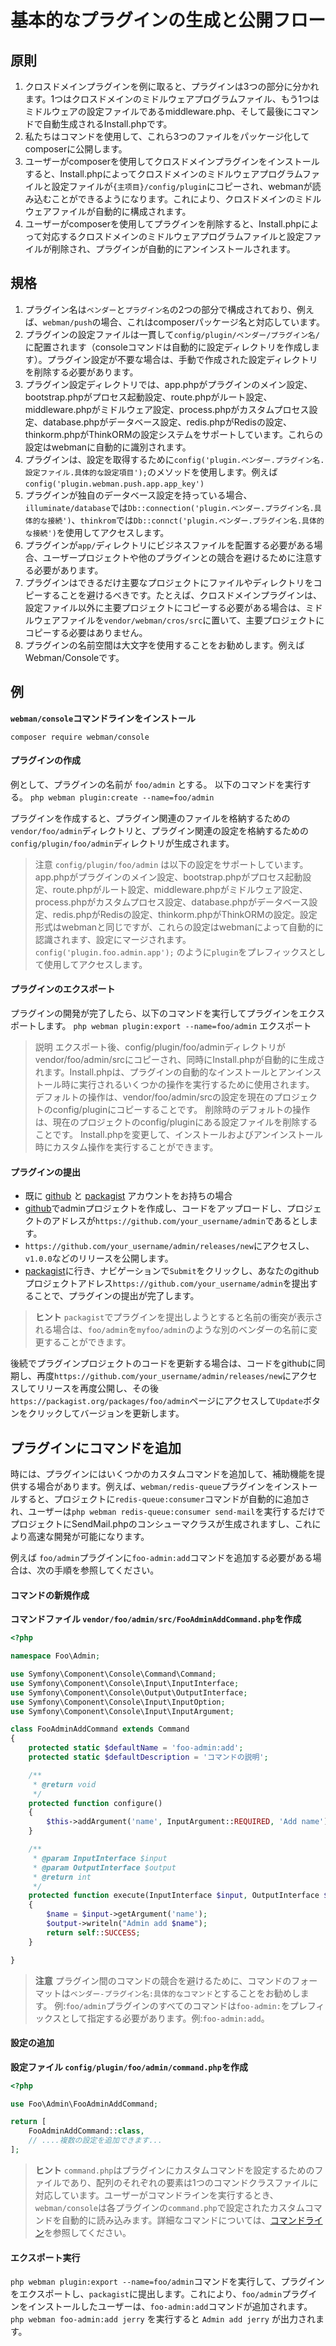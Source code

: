 # 基本的なプラグインの生成と公開フロー

## 原則
1. クロスドメインプラグインを例に取ると、プラグインは3つの部分に分かれます。1つはクロスドメインのミドルウェアプログラムファイル、もう1つはミドルウェアの設定ファイルであるmiddleware.php、そして最後にコマンドで自動生成されるInstall.phpです。
2. 私たちはコマンドを使用して、これら3つのファイルをパッケージ化してcomposerに公開します。
3. ユーザーがcomposerを使用してクロスドメインプラグインをインストールすると、Install.phpによってクロスドメインのミドルウェアプログラムファイルと設定ファイルが`{主项目}/config/plugin`にコピーされ、webmanが読み込むことができるようになります。これにより、クロスドメインのミドルウェアファイルが自動的に構成されます。
4. ユーザーがcomposerを使用してプラグインを削除すると、Install.phpによって対応するクロスドメインのミドルウェアプログラムファイルと設定ファイルが削除され、プラグインが自動的にアンインストールされます。

## 規格
1. プラグイン名は`ベンダー`と`プラグイン名`の2つの部分で構成されており、例えば、`webman/push`の場合、これはcomposerパッケージ名と対応しています。
2. プラグインの設定ファイルは一貫して`config/plugin/ベンダー/プラグイン名/`に配置されます（consoleコマンドは自動的に設定ディレクトリを作成します）。プラグイン設定が不要な場合は、手動で作成された設定ディレクトリを削除する必要があります。
3. プラグイン設定ディレクトリでは、app.phpがプラグインのメイン設定、bootstrap.phpがプロセス起動設定、route.phpがルート設定、middleware.phpがミドルウェア設定、process.phpがカスタムプロセス設定、database.phpがデータベース設定、redis.phpがRedisの設定、thinkorm.phpがThinkORMの設定システムをサポートしています。これらの設定はwebmanに自動的に識別されます。
4. プラグインは、設定を取得するために`config('plugin.ベンダー.プラグイン名.設定ファイル.具体的な設定項目');`のメソッドを使用します。例えば`config('plugin.webman.push.app.app_key')`
5. プラグインが独自のデータベース設定を持っている場合、`illuminate/database`では`Db::connection('plugin.ベンダー.プラグイン名.具体的な接続')`、`thinkrom`では`Db::connct('plugin.ベンダー.プラグイン名.具体的な接続')`を使用してアクセスします。
6. プラグインが`app/`ディレクトリにビジネスファイルを配置する必要がある場合、ユーザープロジェクトや他のプラグインとの競合を避けるために注意する必要があります。
7. プラグインはできるだけ主要なプロジェクトにファイルやディレクトリをコピーすることを避けるべきです。たとえば、クロスドメインプラグインは、設定ファイル以外に主要プロジェクトにコピーする必要がある場合は、ミドルウェアファイルを`vendor/webman/cros/src`に置いて、主要プロジェクトにコピーする必要はありません。
8. プラグインの名前空間は大文字を使用することをお勧めします。例えばWebman/Consoleです。

## 例

**`webman/console`コマンドラインをインストール**

`composer require webman/console`

#### プラグインの作成

例として、プラグインの名前が `foo/admin` とする。
以下のコマンドを実行する。
`php webman plugin:create --name=foo/admin`

プラグインを作成すると、プラグイン関連のファイルを格納するための`vendor/foo/admin`ディレクトリと、プラグイン関連の設定を格納するための`config/plugin/foo/admin`ディレクトリが生成されます。

> 注意
> `config/plugin/foo/admin` は以下の設定をサポートしています。app.phpがプラグインのメイン設定、bootstrap.phpがプロセス起動設定、route.phpがルート設定、middleware.phpがミドルウェア設定、process.phpがカスタムプロセス設定、database.phpがデータベース設定、redis.phpがRedisの設定、thinkorm.phpがThinkORMの設定。設定形式はwebmanと同じですが、これらの設定はwebmanによって自動的に認識されます、設定にマージされます。
`config('plugin.foo.admin.app');` のように`plugin`をプレフィックスとして使用してアクセスします。

#### プラグインのエクスポート

プラグインの開発が完了したら、以下のコマンドを実行してプラグインをエクスポートします。
`php webman plugin:export --name=foo/admin`
エクスポート

> 説明
> エクスポート後、config/plugin/foo/adminディレクトリがvendor/foo/admin/srcにコピーされ、同時にInstall.phpが自動的に生成されます。Install.phpは、プラグインの自動的なインストールとアンインストール時に実行されるいくつかの操作を実行するために使用されます。
デフォルトの操作は、vendor/foo/admin/srcの設定を現在のプロジェクトのconfig/pluginにコピーすることです。
削除時のデフォルトの操作は、現在のプロジェクトのconfig/pluginにある設定ファイルを削除することです。
Install.phpを変更して、インストールおよびアンインストール時にカスタム操作を実行することができます。

#### プラグインの提出
* 既に [github](https://github.com) と [packagist](https://packagist.org) アカウントをお持ちの場合
* [github](https://github.com)でadminプロジェクトを作成し、コードをアップロードし、プロジェクトのアドレスが`https://github.com/your_username/admin`であるとします。
* `https://github.com/your_username/admin/releases/new`にアクセスし、`v1.0.0`などのリリースを公開します。
* [packagist](https://packagist.org)に行き、ナビゲーションで`Submit`をクリックし、あなたのgithubプロジェクトアドレス`https://github.com/your_username/admin`を提出することで、プラグインの提出が完了します。

> **ヒント**
> `packagist`でプラグインを提出しようとすると名前の衝突が表示される場合は、`foo/admin`を`myfoo/admin`のような別のベンダーの名前に変更することができます。

後続でプラグインプロジェクトのコードを更新する場合は、コードをgithubに同期し、再度`https://github.com/your_username/admin/releases/new`にアクセスしてリリースを再度公開し、その後`https://packagist.org/packages/foo/admin`ページにアクセスして`Update`ボタンをクリックしてバージョンを更新します。

## プラグインにコマンドを追加
時には、プラグインにはいくつかのカスタムコマンドを追加して、補助機能を提供する場合があります。例えば、`webman/redis-queue`プラグインをインストールすると、プロジェクトに`redis-queue:consumer`コマンドが自動的に追加され、ユーザーは`php webman redis-queue:consumer send-mail`を実行するだけでプロジェクトにSendMail.phpのコンシューマクラスが生成されますし、これにより高速な開発が可能になります。

例えば `foo/admin`プラグインに`foo-admin:add`コマンドを追加する必要がある場合は、次の手順を参照してください。

#### コマンドの新規作成

**コマンドファイル `vendor/foo/admin/src/FooAdminAddCommand.php`を作成**

```php
<?php

namespace Foo\Admin;

use Symfony\Component\Console\Command\Command;
use Symfony\Component\Console\Input\InputInterface;
use Symfony\Component\Console\Output\OutputInterface;
use Symfony\Component\Console\Input\InputOption;
use Symfony\Component\Console\Input\InputArgument;

class FooAdminAddCommand extends Command
{
    protected static $defaultName = 'foo-admin:add';
    protected static $defaultDescription = 'コマンドの説明';

    /**
     * @return void
     */
    protected function configure()
    {
        $this->addArgument('name', InputArgument::REQUIRED, 'Add name');
    }

    /**
     * @param InputInterface $input
     * @param OutputInterface $output
     * @return int
     */
    protected function execute(InputInterface $input, OutputInterface $output)
    {
        $name = $input->getArgument('name');
        $output->writeln("Admin add $name");
        return self::SUCCESS;
    }

}
```

> **注意**
> プラグイン間のコマンドの競合を避けるために、コマンドのフォーマットは`ベンダー-プラグイン名:具体的なコマンド`とすることをお勧めします。 例:`foo/admin`プラグインのすべてのコマンドは`foo-admin:`をプレフィックスとして指定する必要があります。例:`foo-admin:add`。

#### 設定の追加
**設定ファイル `config/plugin/foo/admin/command.php`を作成**
```php
<?php

use Foo\Admin\FooAdminAddCommand;

return [
    FooAdminAddCommand::class,
    // ....複数の設定を追加できます...
];
```

> **ヒント**
> `command.php`はプラグインにカスタムコマンドを設定するためのファイルであり、配列のそれぞれの要素は1つのコマンドクラスファイルに対応しています。ユーザーがコマンドラインを実行するとき、`webman/console`は各プラグインの`command.php`で設定されたカスタムコマンドを自動的に読み込みます。詳細なコマンドについては、[コマンドライン](console.md)を参照してください。

#### エクスポート実行
`php webman plugin:export --name=foo/admin`コマンドを実行して、プラグインをエクスポートし、`packagist`に提出します。これにより、`foo/admin`プラグインをインストールしたユーザーは、`foo-admin:add`コマンドが追加されます。 `php webman foo-admin:add jerry` を実行すると `Admin add jerry` が出力されます。
